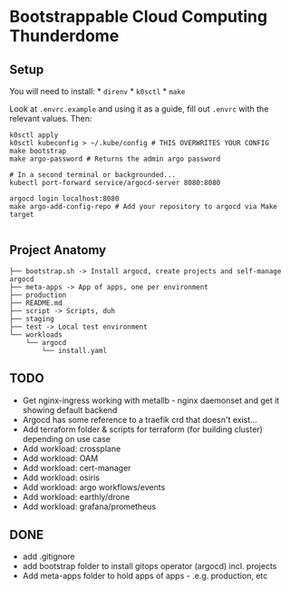 # Bootstrappable Cloud Computing Thunderdome

## Setup
You will need to install:
    * `direnv`
    * `k0sctl`
    * `make`

Look at `.envrc.example` and using it as a guide, fill out `.envrc` with the relevant values. Then:


```
k0sctl apply
k0sctl kubeconfig > ~/.kube/config # THIS OVERWRITES YOUR CONFIG
make bootstrap
make argo-password # Returns the admin argo password

# In a second terminal or backgrounded...
kubectl port-forward service/argocd-server 8080:8080

argocd login localhost:8080
make argo-add-config-repo # Add your repository to argocd via Make target


```

## Project Anatomy

```
├── bootstrap.sh -> Install argocd, create projects and self-manage argocd
├── meta-apps -> App of apps, one per environment
├── production
├── README.md
├── script -> Scripts, duh
├── staging
├── test -> Local test environment
└── workloads
    └── argocd
        └── install.yaml
```


## TODO
- Get nginx-ingress working with metallb - nginx daemonset and get it showing default backend
- Argocd has some reference to a traefik crd that doesn't exist...
- Add terraform folder & scripts for terraform (for building cluster)
depending on use case
- Add workload: crossplane
- Add workload: OAM
- Add workload: cert-manager
- Add workload: osiris
- Add workload: argo workflows/events
- Add workload: earthly/drone
- Add workload: grafana/prometheus

## DONE
- add .gitignore
- add bootstrap folder to install gitops operator (argocd) incl. projects
- Add meta-apps folder to hold apps of apps - .e.g. production, etc
